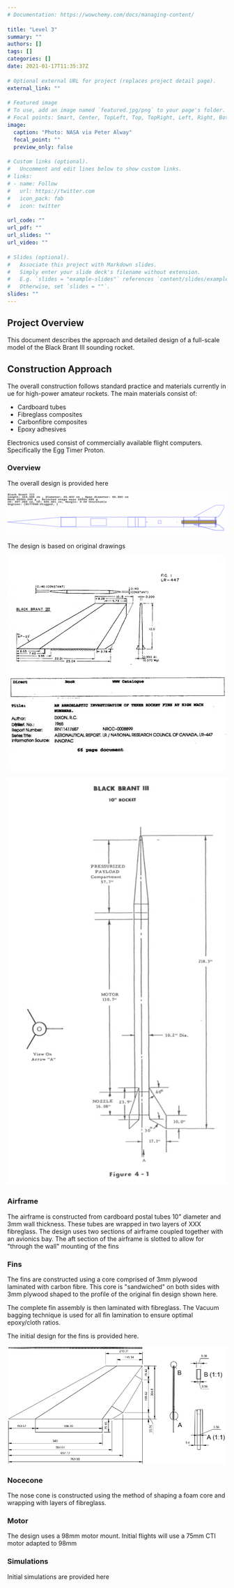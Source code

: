 ```yaml
---
# Documentation: https://wowchemy.com/docs/managing-content/

title: "Level 3"
summary: ""
authors: []
tags: []
categories: []
date: 2021-01-17T11:35:37Z

# Optional external URL for project (replaces project detail page).
external_link: ""

# Featured image
# To use, add an image named `featured.jpg/png` to your page's folder.
# Focal points: Smart, Center, TopLeft, Top, TopRight, Left, Right, BottomLeft, Bottom, BottomRight.
image:
  caption: "Photo: NASA via Peter Alway"
  focal_point: ""
  preview_only: false

# Custom links (optional).
#   Uncomment and edit lines below to show custom links.
# links:
# - name: Follow
#   url: https://twitter.com
#   icon_pack: fab
#   icon: twitter

url_code: ""
url_pdf: ""
url_slides: ""
url_video: ""

# Slides (optional).
#   Associate this project with Markdown slides.
#   Simply enter your slide deck's filename without extension.
#   E.g. `slides = "example-slides"` references `content/slides/example-slides.md`.
#   Otherwise, set `slides = ""`.
slides: ""
---
```


## Project Overview

This document describes the approach and detailed design of a full-scale model of the Black Brant III sounding rocket.

## Construction Approach

The overall construction follows standard practice and materials currently in ue for high-power amateur rockets. The main materials consist of:

* Cardboard tubes
* Fibreglass composites
* Carbonfibre composites
* Epoxy adhesives

Electronics used consist of commercially available flight computers. Specifically the Egg Timer Proton.

### Overview

The overall design is provided here

![model](sim.png)

The design is based on original drawings

![Original fin design](./fins.jpg)

![Brochure Drawing](bb3orig.png)

### Airframe

The airframe is constructed from cardboard postal tubes 10" diameter and 3mm wall thickness. These tubes are wrapped in two layers of XXX fibreglass. The design uses two sections of airframe coupled together with an avionics bay. The aft section of the airframe is slotted to allow for "through the wall" mounting of the fins

### Fins

The fins are constructed using a core comprised of 3mm plywood laminated with carbon fibre. This core is "sandwiched" on both sides with 3mm plywood shaped to the profile of the original fin design shown here.

The complete fin assembly is then laminated with fibreglass. The Vacuum bagging technique is used for all fin lamination to ensure optimal epoxy/cloth ratios.

The initial design for the fins is provided here.

![cad fins](fins_fusion.png)

### Nocecone

The nose cone is constructed using the method of shaping a foam core and wrapping with layers of fibreglass.

### Motor

The design uses a 98mm motor mount. Initial flights will use a 75mm CTI motor adapted to 98mm

### Simulations

Initial simulations are provided here
